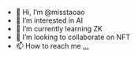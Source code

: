 - 👋 Hi, I’m @misstaoao
- 👀 I’m interested in AI
- 🌱 I’m currently learning ZK
- 💞️ I’m looking to collaborate on NFT
- 📫 How to reach me [...](https://twitter.com/zeyn1973)

<!---
misstaoao/misstaoao is a ✨ special ✨ repository because its `README.md` (this file) appears on your GitHub profile.
You can click the Preview link to take a look at your changes.
--->
